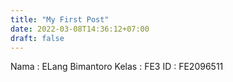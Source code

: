 ```yaml
---
title: "My First Post"
date: 2022-03-08T14:36:12+07:00
draft: false
---
```

Nama : ELang Bimantoro
Kelas : FE3
ID : FE2096511